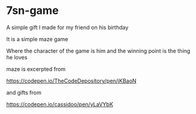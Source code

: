 # 7sn-game
A simple gift I made for my friend on his birthday 

It is a simple maze game

Where the character of the game is him and the winning point is the thing he loves

maze is excerpted from

https://codepen.io/TheCodeDepository/pen/jKBaoN

and gifts from

https://codepen.io/cassidoo/pen/yLaVYbK

